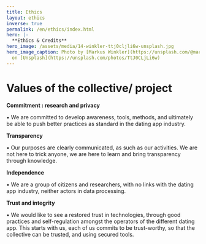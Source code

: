 ```yaml
---
title: Ethics
layout: ethics
inverse: true
permalink: /en/ethics/index.html
hero: |-
  **Ethics & Credits**
hero_image: /assets/media/14-winkler-ttj0cljli6w-unsplash.jpg
hero_image_caption: Photo by [Markus Winkler](https://unsplash.com/@markuswinkler)
  on [Unsplash](https://unsplash.com/photos/TtJ0CLjLi6w)
---
```

# Values of the collective/ project

**Commitment : research and privacy**

•	We are committed to develop awareness, tools, methods, and ultimately be able to push better practices as standard in the dating app industry.

**Transparency**

•	Our purposes are clearly communicated, as such as our activities. We are not here to trick anyone, we are here to learn and bring transparency through knowledge.

**Independence**

•	We are a group of citizens and researchers, with no links with the dating app industry, neither actors in data processing.

**Trust and integrity**

•	We would like to see a restored trust in technologies, through good practices and self-regulation amongst the operators of the different dating app. This starts with us, each of us commits to be trust-worthy, so that the collective can be trusted, and using secured tools.